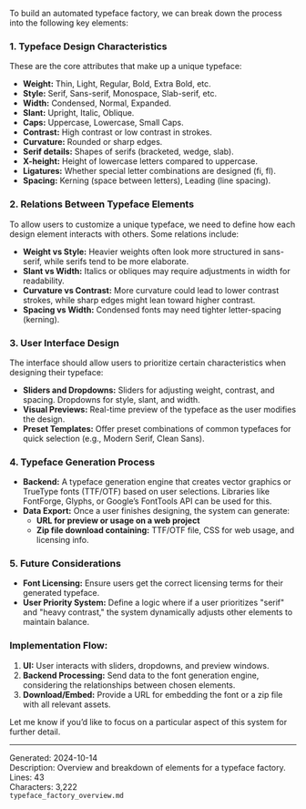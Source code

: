 To build an automated typeface factory, we can break down the process into the following key elements:

### 1. Typeface Design Characteristics
These are the core attributes that make up a unique typeface:

- **Weight:** Thin, Light, Regular, Bold, Extra Bold, etc.
- **Style:** Serif, Sans-serif, Monospace, Slab-serif, etc.
- **Width:** Condensed, Normal, Expanded.
- **Slant:** Upright, Italic, Oblique.
- **Caps:** Uppercase, Lowercase, Small Caps.
- **Contrast:** High contrast or low contrast in strokes.
- **Curvature:** Rounded or sharp edges.
- **Serif details:** Shapes of serifs (bracketed, wedge, slab).
- **X-height:** Height of lowercase letters compared to uppercase.
- **Ligatures:** Whether special letter combinations are designed (fi, fl).
- **Spacing:** Kerning (space between letters), Leading (line spacing).

### 2. Relations Between Typeface Elements
To allow users to customize a unique typeface, we need to define how each design element interacts with others. Some relations include:

- **Weight vs Style:** Heavier weights often look more structured in sans-serif, while serifs tend to be more elaborate.
- **Slant vs Width:** Italics or obliques may require adjustments in width for readability.
- **Curvature vs Contrast:** More curvature could lead to lower contrast strokes, while sharp edges might lean toward higher contrast.
- **Spacing vs Width:** Condensed fonts may need tighter letter-spacing (kerning).

### 3. User Interface Design
The interface should allow users to prioritize certain characteristics when designing their typeface:

- **Sliders and Dropdowns:** Sliders for adjusting weight, contrast, and spacing. Dropdowns for style, slant, and width.
- **Visual Previews:** Real-time preview of the typeface as the user modifies the design.
- **Preset Templates:** Offer preset combinations of common typefaces for quick selection (e.g., Modern Serif, Clean Sans).

### 4. Typeface Generation Process
- **Backend:** A typeface generation engine that creates vector graphics or TrueType fonts (TTF/OTF) based on user selections. Libraries like FontForge, Glyphs, or Google’s FontTools API can be used for this.
- **Data Export:** Once a user finishes designing, the system can generate:
  - **URL for preview or usage on a web project**
  - **Zip file download containing:** TTF/OTF file, CSS for web usage, and licensing info.

### 5. Future Considerations
- **Font Licensing:** Ensure users get the correct licensing terms for their generated typeface.
- **User Priority System:** Define a logic where if a user prioritizes "serif" and "heavy contrast," the system dynamically adjusts other elements to maintain balance.

### Implementation Flow:
1. **UI:** User interacts with sliders, dropdowns, and preview windows.
2. **Backend Processing:** Send data to the font generation engine, considering the relationships between chosen elements.
3. **Download/Embed:** Provide a URL for embedding the font or a zip file with all relevant assets.

Let me know if you’d like to focus on a particular aspect of this system for further detail.

---
Generated: 2024-10-14  
Description: Overview and breakdown of elements for a typeface factory.  
Lines: 43  
Characters: 3,222  
```typeface_factory_overview.md```
